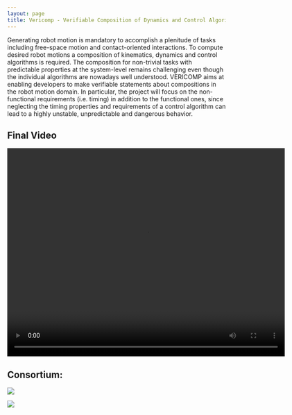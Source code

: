 ```yaml
---
layout: page
title: Vericomp - Verifiable Composition of Dynamics and Control Algorithms for Robot Motion
---
```


Generating robot motion is mandatory to accomplish a plenitude of tasks including free-space motion and contact-oriented interactions. To compute desired robot motions a composition of kinematics, dynamics and control algorithms is required. The composition for non-trivial tasks with predictable properties at the system-level remains challenging even though the individual algorithms are nowadays well understood. VERICOMP aims at enabling developers to make verifiable statements about compositions in the robot motion domain. In particular, the project will focus on the non-functional requirements (i.e. timing) in addition to the functional ones, since neglecting the timing properties and requirements of a control algorithm can lead to a highly unstable, unpredictable and dangerous behavior.

## Final Video

<video width="640" height="480" controls><source src="video/itp-presentation.ogv" type="video/ogg">Your browser does not support the video tag.</video>

## Consortium:
[<img src="http://robmosys.eu/wp-content/uploads/2019/11/index-1-300x116.png">](https://www.uni-bielefeld.de/)

[<img src="http://robmosys.eu/wp-content/uploads/2019/10/h-brs-300x222.jpg">](https://www.h-brs.de/de)
